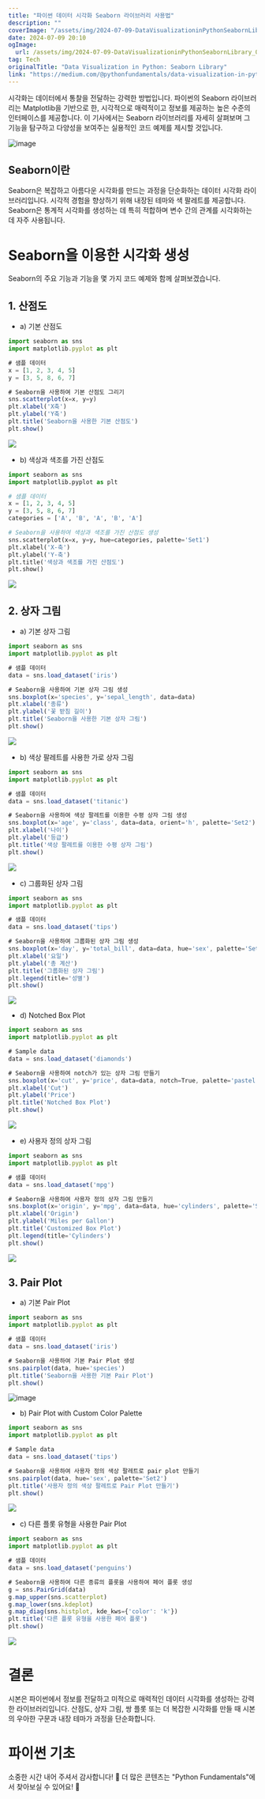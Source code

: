 ```yaml
---
title: "파이썬 데이터 시각화 Seaborn 라이브러리 사용법"
description: ""
coverImage: "/assets/img/2024-07-09-DataVisualizationinPythonSeabornLibrary_0.png"
date: 2024-07-09 20:10
ogImage:
  url: /assets/img/2024-07-09-DataVisualizationinPythonSeabornLibrary_0.png
tag: Tech
originalTitle: "Data Visualization in Python: Seaborn Library"
link: "https://medium.com/@pythonfundamentals/data-visualization-in-python-seaborn-library-be9febe601bc"
---
```


시각화는 데이터에서 통찰을 전달하는 강력한 방법입니다. 파이썬의 Seaborn 라이브러리는 Matplotlib을 기반으로 한, 시각적으로 매력적이고 정보를 제공하는 높은 수준의 인터페이스를 제공합니다. 이 기사에서는 Seaborn 라이브러리를 자세히 살펴보며 그 기능을 탐구하고 다양성을 보여주는 실용적인 코드 예제를 제시할 것입니다.

![image](/assets/img/2024-07-09-DataVisualizationinPythonSeabornLibrary_0.png)

## Seaborn이란

Seaborn은 복잡하고 아름다운 시각화를 만드는 과정을 단순화하는 데이터 시각화 라이브러리입니다. 시각적 경험을 향상하기 위해 내장된 테마와 색 팔레트를 제공합니다. Seaborn은 통계적 시각화를 생성하는 데 특히 적합하며 변수 간의 관계를 시각화하는 데 자주 사용됩니다.

<div class="content-ad"></div>

# Seaborn을 이용한 시각화 생성

Seaborn의 주요 기능과 기능을 몇 가지 코드 예제와 함께 살펴보겠습니다.

## 1. 산점도

- a) 기본 산점도

<div class="content-ad"></div>

```js
import seaborn as sns
import matplotlib.pyplot as plt
```

```js
# 샘플 데이터
x = [1, 2, 3, 4, 5]
y = [3, 5, 8, 6, 7]
```

```js
# Seaborn을 사용하여 기본 산점도 그리기
sns.scatterplot(x=x, y=y)
plt.xlabel('X축')
plt.ylabel('Y축')
plt.title('Seaborn을 사용한 기본 산점도')
plt.show()
```

<img src="/assets/img/2024-07-09-DataVisualizationinPythonSeabornLibrary_1.png" />

<div class="content-ad"></div>

- b) 색상과 색조를 가진 산점도

```python
import seaborn as sns
import matplotlib.pyplot as plt
```

```python
# 샘플 데이터
x = [1, 2, 3, 4, 5]
y = [3, 5, 8, 6, 7]
categories = ['A', 'B', 'A', 'B', 'A']
```

```python
# Seaborn을 사용하여 색상과 색조를 가진 산점도 생성
sns.scatterplot(x=x, y=y, hue=categories, palette='Set1')
plt.xlabel('X-축')
plt.ylabel('Y-축')
plt.title('색상과 색조를 가진 산점도')
plt.show()
```

<div class="content-ad"></div>

<img src="/assets/img/2024-07-09-DataVisualizationinPythonSeabornLibrary_2.png" />

## 2. 상자 그림

- a) 기본 상자 그림

```js
import seaborn as sns
import matplotlib.pyplot as plt
```

<div class="content-ad"></div>

```js
# 샘플 데이터
data = sns.load_dataset('iris')
```

```js
# Seaborn을 사용하여 기본 상자 그림 생성
sns.boxplot(x='species', y='sepal_length', data=data)
plt.xlabel('종류')
plt.ylabel('꽃 받침 길이')
plt.title('Seaborn을 사용한 기본 상자 그림')
plt.show()
```

<img src="/assets/img/2024-07-09-DataVisualizationinPythonSeabornLibrary_3.png" />

- b) 색상 팔레트를 사용한 가로 상자 그림

<div class="content-ad"></div>

```js
import seaborn as sns
import matplotlib.pyplot as plt
```

```js
# 샘플 데이터
data = sns.load_dataset('titanic')
```

```js
# Seaborn을 사용하여 색상 팔레트를 이용한 수평 상자 그림 생성
sns.boxplot(x='age', y='class', data=data, orient='h', palette='Set2')
plt.xlabel('나이')
plt.ylabel('등급')
plt.title('색상 팔레트를 이용한 수평 상자 그림')
plt.show()
```

<img src="/assets/img/2024-07-09-DataVisualizationinPythonSeabornLibrary_4.png" />

<div class="content-ad"></div>

- c) 그룹화된 상자 그림

```js
import seaborn as sns
import matplotlib.pyplot as plt
```

```js
# 샘플 데이터
data = sns.load_dataset('tips')
```

```js
# Seaborn을 사용하여 그룹화된 상자 그림 생성
sns.boxplot(x='day', y='total_bill', data=data, hue='sex', palette='Set3')
plt.xlabel('요일')
plt.ylabel('총 계산')
plt.title('그룹화된 상자 그림')
plt.legend(title='성별')
plt.show()
```

<div class="content-ad"></div>

<img src="/assets/img/2024-07-09-DataVisualizationinPythonSeabornLibrary_5.png" />

- d) Notched Box Plot

```js
import seaborn as sns
import matplotlib.pyplot as plt
```

```js
# Sample data
data = sns.load_dataset('diamonds')
```

<div class="content-ad"></div>

```js
# Seaborn을 사용하여 notch가 있는 상자 그림 만들기
sns.boxplot(x='cut', y='price', data=data, notch=True, palette='pastel')
plt.xlabel('Cut')
plt.ylabel('Price')
plt.title('Notched Box Plot')
plt.show()
```

<img src="/assets/img/2024-07-09-DataVisualizationinPythonSeabornLibrary_6.png" />

- e) 사용자 정의 상자 그림

```js
import seaborn as sns
import matplotlib.pyplot as plt
```

<div class="content-ad"></div>

```js
# 샘플 데이터
data = sns.load_dataset('mpg')
```

```js
# Seaborn을 사용하여 사용자 정의 상자 그림 만들기
sns.boxplot(x='origin', y='mpg', data=data, hue='cylinders', palette='Set2')
plt.xlabel('Origin')
plt.ylabel('Miles per Gallon')
plt.title('Customized Box Plot')
plt.legend(title='Cylinders')
plt.show()
```

<img src="/assets/img/2024-07-09-DataVisualizationinPythonSeabornLibrary_7.png" />

## 3. Pair Plot

<div class="content-ad"></div>

- a) 기본 Pair Plot

```js
import seaborn as sns
import matplotlib.pyplot as plt
```

```js
# 샘플 데이터
data = sns.load_dataset('iris')
```

```js
# Seaborn을 사용하여 기본 Pair Plot 생성
sns.pairplot(data, hue='species')
plt.title('Seaborn을 사용한 기본 Pair Plot')
plt.show()
```

<div class="content-ad"></div>

![image](/assets/img/2024-07-09-DataVisualizationinPythonSeabornLibrary_8.png)

- b) Pair Plot with Custom Color Palette

```js
import seaborn as sns
import matplotlib.pyplot as plt
```

```js
# Sample data
data = sns.load_dataset('tips')
```

<div class="content-ad"></div>

```js
# Seaborn을 사용하여 사용자 정의 색상 팔레트로 pair plot 만들기
sns.pairplot(data, hue='sex', palette='Set2')
plt.title('사용자 정의 색상 팔레트로 Pair Plot 만들기')
plt.show()
```

<img src="/assets/img/2024-07-09-DataVisualizationinPythonSeabornLibrary_9.png" />

- c) 다른 플롯 유형을 사용한 Pair Plot

```js
import seaborn as sns
import matplotlib.pyplot as plt
```

<div class="content-ad"></div>

```js
# 샘플 데이터
data = sns.load_dataset('penguins')
```

```js
# Seaborn을 사용하여 다른 종류의 플롯을 사용하여 페어 플롯 생성
g = sns.PairGrid(data)
g.map_upper(sns.scatterplot)
g.map_lower(sns.kdeplot)
g.map_diag(sns.histplot, kde_kws={'color': 'k'})
plt.title('다른 플롯 유형을 사용한 페어 플롯')
plt.show()
```

<img src="/assets/img/2024-07-09-DataVisualizationinPythonSeabornLibrary_10.png" />

# 결론

<div class="content-ad"></div>

시본은 파이썬에서 정보를 전달하고 미적으로 매력적인 데이터 시각화를 생성하는 강력한 라이브러리입니다. 산점도, 상자 그림, 쌍 플롯 또는 더 복잡한 시각화를 만들 때 시본의 우아한 구문과 내장 테마가 과정을 단순화합니다.

# 파이썬 기초

소중한 시간 내어 주셔서 감사합니다! 🚀
더 많은 콘텐츠는 "Python Fundamentals"에서 찾아보실 수 있어요! 💫
